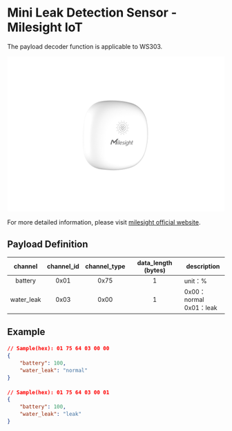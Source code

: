# Mini Leak Detection Sensor - Milesight IoT

The payload decoder function is applicable to WS303.

![WS303](WS303.png)

For more detailed information, please visit [milesight official website](https://www.milesight-iot.com).

## Payload Definition

|  channel   | channel_id | channel_type | data_length (bytes) | description                  |
| :--------: | :--------: | :----------: | :-----------------: | ---------------------------- |
|  battery   |    0x01    |     0x75     |          1          | unit：%                      |
| water_leak |    0x03    |     0x00     |          1          | 0x00：normal<br />0x01：leak |

## Example

```json
// Sample(hex): 01 75 64 03 00 00
{
    "battery": 100,
    "water_leak": "normal"
}

// Sample(hex): 01 75 64 03 00 01
{
    "battery": 100,
    "water_leak": "leak"
}
```
